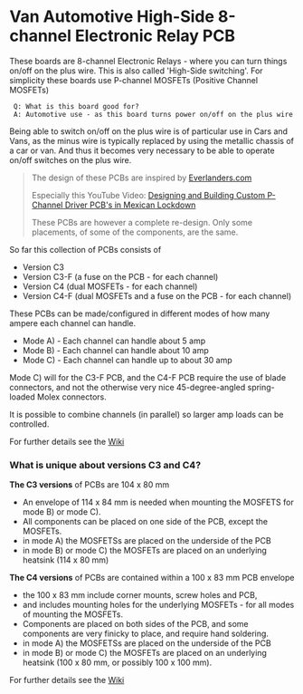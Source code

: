 # Van Automotive High-Side 8-channel Electronic Relay PCB
These boards are 8-channel Electronic Relays - where you can turn things on/off on the plus wire. This is also called 'High-Side switching'. For simplicity these boards use P-channel MOSFETs (Positive Channel MOSFETs)

```
 Q: What is this board good for?
 A: Automotive use - as this board turns power on/off on the plus wire
```

Being able to switch on/off on the plus wire is of particular use in Cars and Vans, as the minus wire is typically replaced by using the metallic chassis of a car or van. And thus it becomes very necessary to be able to operate on/off switches on the plus wire. 

> The design of these PCBs are inspired by [Everlanders.com](https://everlanders.com/)
> 
> Especially this YouTube Video: [Designing and Building Custom P-Channel Driver PCB's in Mexican Lockdown](https://www.youtube.com/watch?v=AL1_fvPZXMk&t=2029s&ab_channel=Everlanders)
>
> These PCBs are however a complete re-design. Only some placements, of some of the components, are the same. 

So far this collection of PCBs consists of 
 - Version C3
 - Version C3-F (a fuse on the PCB - for each channel)
 - Version C4 (dual MOSFETs - for each channel) 
 - Version C4-F (dual MOSFETs and a fuse on the PCB - for each channel)


These PCBs can be made/configured in different modes of how many ampere each channel can handle. 

 - Mode A) - Each channel can handle about 5 amp
 - Mode B) - Each channel can handle about 10 amp 
 - Mode C) - Each channel can handle up to about 30 amp 
 
 Mode C) will for the C3-F PCB, and the C4-F PCB require the use of blade connectors, and not the otherwise very nice 45-degree-angled spring-loaded Molex connectors.

It is possible to combine channels (in parallel) so larger amp loads can be controlled. 

For further details see the [Wiki](../../wiki)

### What is unique about versions C3 and C4?
**The C3 versions** of PCBs are 104 x 80 mm
 - An envelope of 114 x 84 mm is needed when mounting the MOSFETS for mode B) or mode C). 
 - All components can be placed on one side of the PCB, except the MOSFETs. 
 - in mode A) the MOSFETSs are placed on the underside of the PCB
 - in mode B) or mode C) the MOSFETs are placed on an underlying heatsink (114 x 80 mm)


**The C4 versions** of PCBs are contained within a 100 x 83 mm PCB envelope 
 - the 100 x 83 mm include corner mounts, screw holes and PCB, 
 - and includes mounting holes for the underlying MOSFETs - for all modes of mounting the MOSFETs. 
 - Components are placed on both sides of the PCB, and some components are very finicky to place, and require hand soldering.
 - in mode A) the MOSFETSs are placed on the underside of the PCB
 - in mode B) or mode C) the MOSFETs are placed on an underlying heatsink (100 x 80 mm, or possibly 100 x 100 mm).

For further details see the [Wiki](../../wiki)
